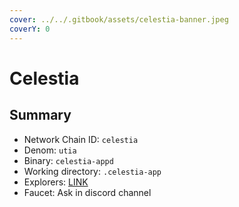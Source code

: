 ```yaml
---
cover: ../../.gitbook/assets/celestia-banner.jpeg
coverY: 0
---
```


# Celestia

## Summary

* Network Chain ID: `celestia`
* Denom: `utia`
* Binary: `celestia-appd`
* Working directory: `.celestia-app`
* Explorers: [LINK](https://celestia.explorers.guru/)
* Faucet: Ask in discord channel
